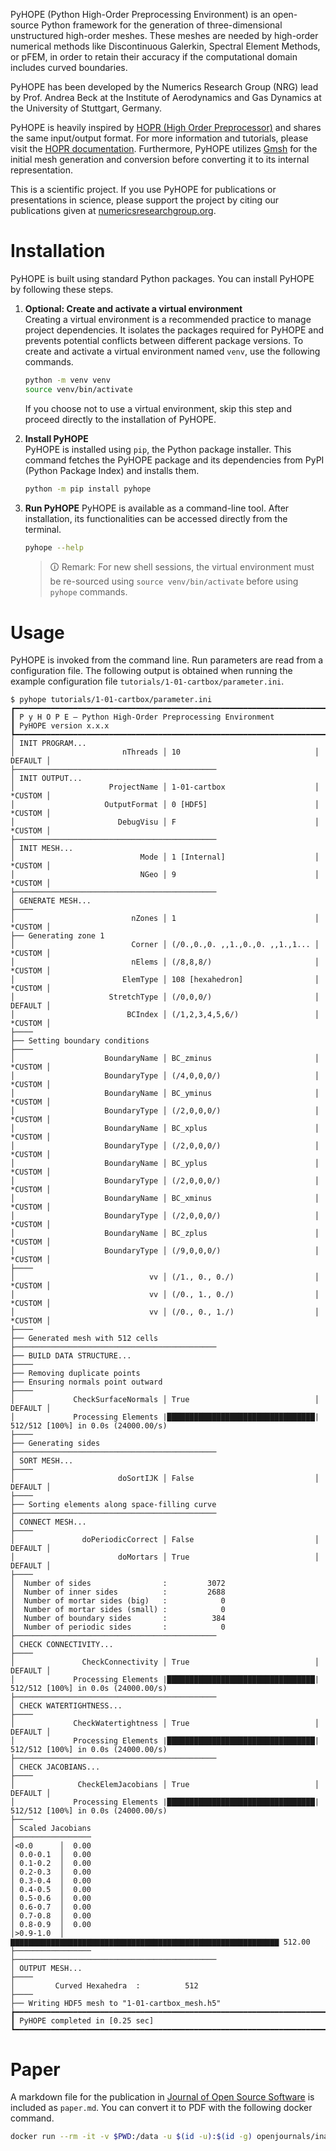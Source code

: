 PyHOPE (Python High-Order Preprocessing Environment) is an open-source Python framework for the generation of three-dimensional unstructured high-order meshes. These meshes are needed by high-order numerical methods like Discontinuous Galerkin, Spectral Element Methods, or pFEM, in order to retain their accuracy if the computational domain includes curved boundaries.

PyHOPE has been developed by the Numerics Research Group (NRG) lead by Prof. Andrea Beck at the Institute of Aerodynamics and Gas Dynamics at the University of Stuttgart, Germany.

PyHOPE is heavily inspired by [HOPR (High Order Preprocessor)](https://github.com/hopr-framework/hopr) and shares the same input/output format. For more information and tutorials, please visit the [HOPR documentation](https://hopr.readthedocs.io). Furthermore, PyHOPE utilizes [Gmsh](https://gmsh.info) for the initial mesh generation and conversion before converting it to its internal representation.

This is a scientific project. If you use PyHOPE for publications or presentations in science, please support the project by citing our publications given at [numericsresearchgroup.org](https://numericsresearchgroup.org/publications.html).

# Installation
PyHOPE is built using standard Python packages. You can install PyHOPE by following these steps. 

1.  **Optional: Create and activate a virtual environment**  
    Creating a virtual environment is a recommended practice to manage project dependencies. It isolates the packages required for PyHOPE and prevents potential conflicts between different package versions. To create and activate a virtual environment named `venv`, use the following commands.
    ```bash
    python -m venv venv
    source venv/bin/activate
    ```
    If you choose not to use a virtual environment, skip this step and proceed directly to the installation of PyHOPE.

2.  **Install PyHOPE**  
    PyHOPE is installed using `pip`, the Python package installer. This command fetches the PyHOPE package and its dependencies from PyPI (Python Package Index) and installs them.
    ```bash
    python -m pip install pyhope
    ```

3. **Run PyHOPE**
    PyHOPE is available as a command-line tool. After installation, its functionalities can be accessed directly from the terminal.
    ```bash
    pyhope --help
    ```

    > 🛈 Remark: For new shell sessions, the virtual environment must be re-sourced using `source venv/bin/activate` before using `pyhope` commands.

# Usage
PyHOPE is invoked from the command line. Run parameters are read from a configuration file. The following output is obtained when running the example configuration file `tutorials/1-01-cartbox/parameter.ini`.
```
$ pyhope tutorials/1-01-cartbox/parameter.ini
┏━━━━━━━━━━━━━━━━━━━━━━━━━━━━━━━━━━━━━━━━━━━━━━━━━━━━━━━━━━━━━━━━━━━━━━━━━━━━━━
┃ P y H O P E — Python High-Order Preprocessing Environment
┃ PyHOPE version x.x.x
┡━━━━━━━━━━━━━━━━━━━━━━━━━━━━━━━━━━━━━━━━━━━━━━━━━━━━━━━━━━━━━━━━━━━━━━━━━━━━━━
│ INIT PROGRAM...
│                        nThreads │ 10                              │ DEFAULT │
├─────────────────────────────────────────────
│ INIT OUTPUT...
│                     ProjectName │ 1-01-cartbox                    │ *CUSTOM │
│                    OutputFormat │ 0 [HDF5]                        │ *CUSTOM │
│                       DebugVisu │ F                               │ *CUSTOM │
├─────────────────────────────────────────────
│ INIT MESH...
│                            Mode │ 1 [Internal]                    │ *CUSTOM │
│                            NGeo │ 9                               │ *CUSTOM │
├─────────────────────────────────────────────
│ GENERATE MESH...
├────
│                          nZones │ 1                               │ *CUSTOM │
├── Generating zone 1
│                          Corner │ (/0.,0.,0. ,,1.,0.,0. ,,1.,1... │ *CUSTOM │
│                          nElems │ (/8,8,8/)                       │ *CUSTOM │
│                        ElemType │ 108 [hexahedron]                │ *CUSTOM │
│                     StretchType │ (/0,0,0/)                       │ DEFAULT │
│                         BCIndex │ (/1,2,3,4,5,6/)                 │ *CUSTOM │
├────
├── Setting boundary conditions
├────
│                    BoundaryName │ BC_zminus                       │ *CUSTOM │
│                    BoundaryType │ (/4,0,0,0/)                     │ *CUSTOM │
│                    BoundaryName │ BC_yminus                       │ *CUSTOM │
│                    BoundaryType │ (/2,0,0,0/)                     │ *CUSTOM │
│                    BoundaryName │ BC_xplus                        │ *CUSTOM │
│                    BoundaryType │ (/2,0,0,0/)                     │ *CUSTOM │
│                    BoundaryName │ BC_yplus                        │ *CUSTOM │
│                    BoundaryType │ (/2,0,0,0/)                     │ *CUSTOM │
│                    BoundaryName │ BC_xminus                       │ *CUSTOM │
│                    BoundaryType │ (/2,0,0,0/)                     │ *CUSTOM │
│                    BoundaryName │ BC_zplus                        │ *CUSTOM │
│                    BoundaryType │ (/9,0,0,0/)                     │ *CUSTOM │
├────
│                              vv │ (/1., 0., 0./)                  │ *CUSTOM │
│                              vv │ (/0., 1., 0./)                  │ *CUSTOM │
│                              vv │ (/0., 0., 1./)                  │ *CUSTOM │
├────
├── Generated mesh with 512 cells
├─────────────────────────────────────────────
├── BUILD DATA STRUCTURE...
├────
├── Removing duplicate points
├── Ensuring normals point outward
├────
│             CheckSurfaceNormals │ True                            │ DEFAULT │
│             Processing Elements |█████████████████████████████████| 512/512 [100%] in 0.0s (24000.00/s)
├────
├── Generating sides
├─────────────────────────────────────────────
│ SORT MESH...
├────
│                       doSortIJK │ False                           │ DEFAULT │
├────
├── Sorting elements along space-filling curve
├─────────────────────────────────────────────
│ CONNECT MESH...
├────
│               doPeriodicCorrect │ False                           │ DEFAULT │
│                       doMortars │ True                            │ DEFAULT │
├────
│  Number of sides                :         3072
│  Number of inner sides          :         2688
│  Number of mortar sides (big)   :            0
│  Number of mortar sides (small) :            0
│  Number of boundary sides       :          384
│  Number of periodic sides       :            0
├─────────────────────────────────────────────
│ CHECK CONNECTIVITY...
├────
│               CheckConnectivity │ True                            │ DEFAULT │
│             Processing Elements |█████████████████████████████████| 512/512 [100%] in 0.0s (24000.00/s)
├─────────────────────────────────────────────
│ CHECK WATERTIGHTNESS...
├────
│             CheckWatertightness │ True                            │ DEFAULT │
│             Processing Elements |█████████████████████████████████| 512/512 [100%] in 0.0s (24000.00/s)
├─────────────────────────────────────────────
│ CHECK JACOBIANS...
├────
│              CheckElemJacobians │ True                            │ DEFAULT │
│             Processing Elements |█████████████████████████████████| 512/512 [100%] in 0.0s (24000.00/s)
├────
│ Scaled Jacobians
├─────────────────
│<0.0      │  0.00
│ 0.0-0.1  │  0.00
│ 0.1-0.2  │  0.00
│ 0.2-0.3  │  0.00
│ 0.3-0.4  │  0.00
│ 0.4-0.5  │  0.00
│ 0.5-0.6  │  0.00
│ 0.6-0.7  │  0.00
│ 0.7-0.8  │  0.00
│ 0.8-0.9  │  0.00
│>0.9-1.0  │ ▇▇▇▇▇▇▇▇▇▇▇▇▇▇▇▇▇▇▇▇▇▇▇▇▇▇▇▇▇▇▇▇▇▇▇▇▇▇▇▇▇▇▇▇▇▇▇▇▇▇▇▇▇▇▇▇▇▇▇▇ 512.00
├─────────────────
├─────────────────────────────────────────────
│ OUTPUT MESH...
├────
│         Curved Hexahedra  :          512
├────
├── Writing HDF5 mesh to "1-01-cartbox_mesh.h5"
┢━━━━━━━━━━━━━━━━━━━━━━━━━━━━━━━━━━━━━━━━━━━━━━━━━━━━━━━━━━━━━━━━━━━━━━━━━━━━━━
┃ PyHOPE completed in [0.25 sec]
┗━━━━━━━━━━━━━━━━━━━━━━━━━━━━━━━━━━━━━━━━━━━━━━━━━━━━━━━━━━━━━━━━━━━━━━━━━━━━━━
```

# Paper
A markdown file for the publication in [Journal of Open Source Software](https://joss.theoj.org) is included as `paper.md`. You can convert it to PDF with the following docker command.
```bash
docker run --rm -it -v $PWD:/data -u $(id -u):$(id -g) openjournals/inara -o pdf,crossref paper.md
```
